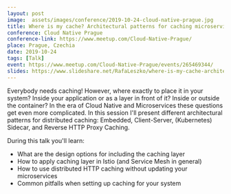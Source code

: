 ```yaml
---
layout: post
image:  assets/images/conference/2019-10-24-cloud-native-prague.jpg
title: Where is my cache? Architectural patterns for caching microservices
conference: Cloud Native Prague
conference-link: https://www.meetup.com/Cloud-Native-Prague/
place: Prague, Czechia
date: 2019-10-24
tags: [Talk]
event: https://www.meetup.com/Cloud-Native-Prague/events/265469344/
slides: https://www.slideshare.net/RafaLeszko/where-is-my-cache-architectural-patterns-for-caching-microservices-by-example
---
```


Everybody needs caching! However, where exactly to place it in your system? Inside your application or as a layer in front of it? Inside or outside the container? In the era of Cloud Native and Microservices these questions get even more complicated. In this session I'll present different architectural patterns for distributed caching: Embedded, Client-Server, (Kubernetes) Sidecar, and Reverse HTTP Proxy Caching.

During this talk you'll learn:
- What are the design options for including the caching layer
- How to apply caching layer in Istio (and Service Mesh in general)
- How to use distributed HTTP caching without updating your microservices
- Common pitfalls when setting up caching for your system